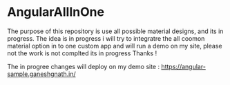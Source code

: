 # AngularAllInOne

The  purpose of this repository is use all possible material designs, and its in progress.
The idea is in progress i will try to integratre the all coomon material option in to one custom app
and will run a demo on my site, please not the work is not complted its in progress
Thanks !

The in progree changes will deploy on my demo site : https://angular-sample.ganeshgnath.in/
